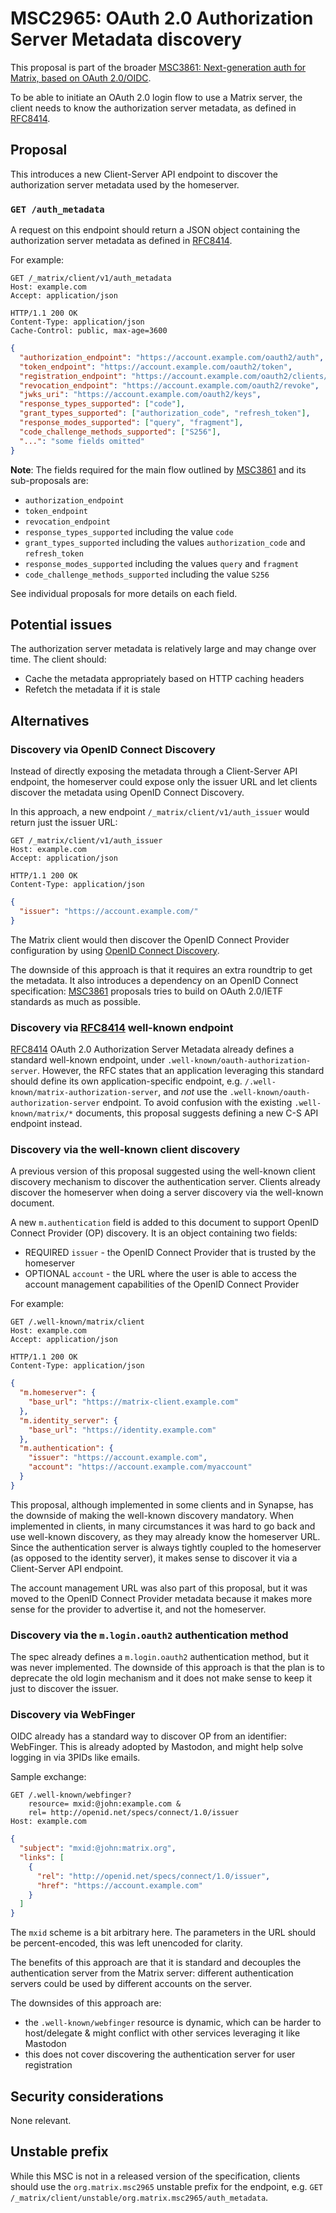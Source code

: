 # MSC2965: OAuth 2.0 Authorization Server Metadata discovery

This proposal is part of the broader [MSC3861: Next-generation auth for Matrix, based on OAuth 2.0/OIDC][MSC3861].

To be able to initiate an OAuth 2.0 login flow to use a Matrix server, the client needs to know the authorization server metadata, as defined in [RFC8414].

## Proposal

This introduces a new Client-Server API endpoint to discover the authorization server metadata used by the homeserver.

### `GET /auth_metadata`

A request on this endpoint should return a JSON object containing the authorization server metadata as defined in [RFC8414].

For example:

```http
GET /_matrix/client/v1/auth_metadata
Host: example.com
Accept: application/json
```

```http
HTTP/1.1 200 OK
Content-Type: application/json
Cache-Control: public, max-age=3600
```

```json
{
  "authorization_endpoint": "https://account.example.com/oauth2/auth",
  "token_endpoint": "https://account.example.com/oauth2/token",
  "registration_endpoint": "https://account.example.com/oauth2/clients/register",
  "revocation_endpoint": "https://account.example.com/oauth2/revoke",
  "jwks_uri": "https://account.example.com/oauth2/keys",
  "response_types_supported": ["code"],
  "grant_types_supported": ["authorization_code", "refresh_token"],
  "response_modes_supported": ["query", "fragment"],
  "code_challenge_methods_supported": ["S256"],
  "...": "some fields omitted"
}
```

**Note**: The fields required for the main flow outlined by [MSC3861] and its sub-proposals are:

 - `authorization_endpoint`
 - `token_endpoint`
 - `revocation_endpoint`
 - `response_types_supported` including the value `code`
 - `grant_types_supported` including the values `authorization_code` and `refresh_token`
 - `response_modes_supported` including the values `query` and `fragment`
 - `code_challenge_methods_supported` including the value `S256`

See individual proposals for more details on each field.

## Potential issues

The authorization server metadata is relatively large and may change over time. The client should:

- Cache the metadata appropriately based on HTTP caching headers
- Refetch the metadata if it is stale

## Alternatives

### Discovery via OpenID Connect Discovery

Instead of directly exposing the metadata through a Client-Server API endpoint, the homeserver could expose only the issuer URL and let clients discover the metadata using OpenID Connect Discovery.

In this approach, a new endpoint `/_matrix/client/v1/auth_issuer` would return just the issuer URL:

```http
GET /_matrix/client/v1/auth_issuer
Host: example.com
Accept: application/json
```

```http
HTTP/1.1 200 OK
Content-Type: application/json
```

```json
{
  "issuer": "https://account.example.com/"
}
```

The Matrix client would then discover the OpenID Connect Provider configuration by using [OpenID Connect Discovery].

The downside of this approach is that it requires an extra roundtrip to get the metadata.
It also introduces a dependency on an OpenID Connect specification: [MSC3861] proposals tries to build on OAuth 2.0/IETF standards as much as possible.

### Discovery via [RFC8414] well-known endpoint

[RFC8414] OAuth 2.0 Authorization Server Metadata already defines a standard well-known endpoint, under `.well-known/oauth-authorization-server`.
However, the RFC states that an application leveraging this standard should define its own application-specific endpoint, e.g. `/.well-known/matrix-authorization-server`, and *not* use the `.well-known/oauth-authorization-server` endpoint.
To avoid confusion with the existing `.well-known/matrix/*` documents, this proposal suggests defining a new C-S API endpoint instead.

### Discovery via the well-known client discovery

A previous version of this proposal suggested using the well-known client discovery mechanism to discover the authentication server.
Clients already discover the homeserver when doing a server discovery via the well-known document.

A new `m.authentication` field is added to this document to support OpenID Connect Provider (OP) discovery.
It is an object containing two fields:

- REQUIRED `issuer` - the OpenID Connect Provider that is trusted by the homeserver
- OPTIONAL `account` - the URL where the user is able to access the account management capabilities of the OpenID Connect Provider

For example:

```http
GET /.well-known/matrix/client
Host: example.com
Accept: application/json
```

```http
HTTP/1.1 200 OK
Content-Type: application/json
```

```json
{
  "m.homeserver": {
    "base_url": "https://matrix-client.example.com"
  },
  "m.identity_server": {
    "base_url": "https://identity.example.com"
  },
  "m.authentication": {
    "issuer": "https://account.example.com",
    "account": "https://account.example.com/myaccount"
  }
}
```

This proposal, although implemented in some clients and in Synapse, has the downside of making the well-known discovery mandatory.
When implemented in clients, in many circumstances it was hard to go back and use well-known discovery, as they may already know the homeserver URL.
Since the authentication server is always tightly coupled to the homeserver (as opposed to the identity server), it makes sense to discover it via a Client-Server API endpoint.

The account management URL was also part of this proposal, but it was moved to the OpenID Connect Provider metadata because it makes more sense for the provider to advertise it, and not the homeserver.

### Discovery via the `m.login.oauth2` authentication method

The spec already defines a `m.login.oauth2` authentication method, but it was never implemented.
The downside of this approach is that the plan is to deprecate the old login mechanism and it does not make sense to keep it just to discover the issuer.

### Discovery via WebFinger

OIDC already has a standard way to discover OP from an identifier: WebFinger.
This is already adopted by Mastodon, and might help solve logging in via 3PIDs like emails.

Sample exchange:

```
GET /.well-known/webfinger?
    resource= mxid:@john:example.com &
    rel= http://openid.net/specs/connect/1.0/issuer
Host: example.com
```

```json
{
  "subject": "mxid:@john:matrix.org",
  "links": [
    {
      "rel": "http://openid.net/specs/connect/1.0/issuer",
      "href": "https://account.example.com"
    }
  ]
}
```

The `mxid` scheme is a bit arbitrary here.
The parameters in the URL should be percent-encoded, this was left unencoded for clarity.

The benefits of this approach are that it is standard and decouples the authentication server from the Matrix server:
different authentication servers could be used by different accounts on the server.

The downsides of this approach are:

- the `.well-known/webfinger` resource is dynamic, which can be harder to host/delegate & might conflict with other services leveraging it like Mastodon
- this does not cover discovering the authentication server for user registration

## Security considerations

None relevant.

## Unstable prefix

While this MSC is not in a released version of the specification,
clients should use the `org.matrix.msc2965` unstable prefix for the endpoint,
e.g. `GET /_matrix/client/unstable/org.matrix.msc2965/auth_metadata`.

[RFC8414]: https://tools.ietf.org/html/rfc8414
[MSC3861]: https://github.com/matrix-org/matrix-spec-proposals/pull/3861
[OpenID Connect Discovery]: https://openid.net/specs/openid-connect-discovery-1_0.html
